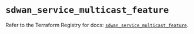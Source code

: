 # `sdwan_service_multicast_feature`

Refer to the Terraform Registry for docs: [`sdwan_service_multicast_feature`](https://registry.terraform.io/providers/ciscodevnet/sdwan/0.8.0/docs/resources/service_multicast_feature).
